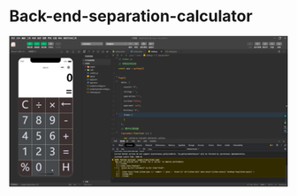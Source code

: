 # Back-end-separation-calculator
![计算器示例](https://github.com/832102206/Calculator1/blob/main/Calculator.png)
